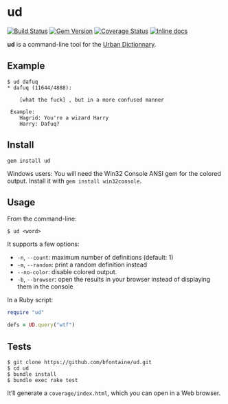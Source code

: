 # ud

[![Build Status](https://img.shields.io/travis/bfontaine/ud.svg)](https://travis-ci.org/bfontaine/ud)
[![Gem Version](https://img.shields.io/gem/v/ud.png)](http://badge.fury.io/rb/ud)
[![Coverage Status](https://img.shields.io/coveralls/bfontaine/ud.svg)](https://coveralls.io/r/bfontaine/ud)
[![Inline docs](http://inch-ci.org/github/bfontaine/ud.svg)](http://inch-ci.org/github/bfontaine/ud)

**ud** is a command-line tool for the [Urban Dictionnary][urban-dic].

[urban-dic]: http://www.urbandictionary.com

## Example

    $ ud dafuq
    * dafuq (11644/4888):

        [what the fuck] , but in a more confused manner

     Example:
        Hagrid: You're a wizard Harry
        Harry: Dafuq?

## Install

    gem install ud

Windows users: You will need the Win32 Console ANSI gem for the colored output.
Install it with `gem install win32console`.

## Usage

From the command-line:

    $ ud <word>

It supports a few options:

- `-n`, `--count`: maximum number of definitions (default: 1)
- `-m`, `--random`: print a random definition instead
- `--no-color`: disable colored output.
- `-b`, `--browser`: open the results in your browser instead of displaying
  them in the console

In a Ruby script:

```ruby
require "ud"

defs = UD.query("wtf")
```

## Tests

```
$ git clone https://github.com/bfontaine/ud.git
$ cd ud
$ bundle install
$ bundle exec rake test
```

It’ll generate a `coverage/index.html`, which you can open in a Web browser.
